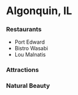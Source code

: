 # Algonquin, IL

### Restaurants
- Port Edward
- Bistro Wasabi
- Lou Malnatis

### Attractions

### Natural Beauty
